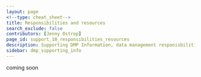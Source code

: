 ```yaml
---
layout: page
<!--type: cheat_sheet-->
title: Responsibilities and resources
search_exclude: false
contributors: [Jenny Ostrop]
page_id: support_10_responsibilities_resources
description: Supporting DMP Information, data management responisbilities, data management resources
sidebar: dmp_supporting_info
---
```


coming soon